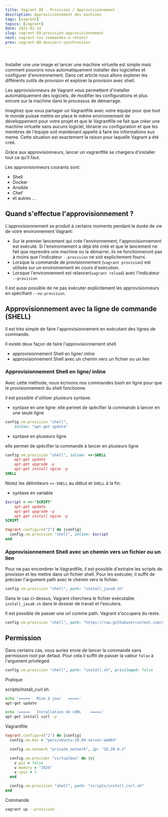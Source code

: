```yaml
---
title: Vagrant 09 - Provision / Approvisionnement
description: Approvisionnement des machines
tags: [vagrant]
topics: [vagrant]
date: 2021-02-14
slug: vagrant-09-provision-approvisionnement
next: vagrant-les-commandes-a-retenir
prev: vagrant-08-dossiers-synchronises
---
```


#

Installer une une image et lancer une machine virtuelle est simple mais comment pouvons nous automatiquement installer des logicielles et configurer d'environnement. Dans cet article nous allons explorer les différents outils de provision et explorer la provision avec shell.

Les approvisionneurs de Vagrant vous permettent d'installer automatiquement des logiciels, de modifier les configurations et plus encore sur la machine dans le processus de démarrage.

Imaginez que vous partager un Vagrantfile avec votre équipe pour que tout le monde puisse mettre en place le même environnement de développement pour votre projet et que le Vagrantfile ne fait que créer une machine virtuelle sans aucuns logiciel, librairie ou configuration et que les membres de l'équipe soit maintenant appelle à faire les informations eux meme. Cette situation est exactement la raison pour laquelle Vagrant a été créé.

Grâce aux approvisionneurs, lancer un vagrantfile se chargera d'installer tout ce qu'il faut.

Les approvisionneurs courants sont:

- Shell
- Docker
- Ansible
- Chef
- et autres ...

## Quand s'effectue l'approvisionnement ?

L'approvisionnement se produit à certains moments pendant la durée de vie de votre environnement Vagrant:

- Sur le premier lancement qui crée l'environnement, l'approvisionnement est exécuté. Si l'environnement a déjà été créé et que le lancement ne fait que reprendre une machine ou la démarrer, ils ne fonctionneront pas à moins que l'indicateur `--provision` ne soit explicitement fourni.
- Lorsque la commande de provisionnement (`vagrant provision`) est utilisée sur un environnement en cours d'exécution.
- Lorsque l'environnement est relancer(`vagrant reload`) avec l'indicateur `--provision`

Il est aussi possible de ne pas exécuter explicitement les approvisionneurs en spécifiant `--no-provision`.

## Approvisionnement avec la ligne de commande (SHELL)

Il est très simple de faire l'approvisionnement en exécutant des lignes de commande.

Il existe deux façon de faire l'approvisionnement shell

- approvisionnement Shell en ligne/ inline
- approvisionnement Shell avec un chemin vers un fichier ou un lien

### Approvisionnement Shell en ligne/ inline

Avec cette méthode, nous écrivons nos commandes bash en ligne pour que le provisionnement du shell fonctionne.

il est possible d'utiliser plusieurs syntaxe:

- syntaxe en une ligne: elle permet de spécifier la commande à lancer en une seule ligne

```ruby
config.vm.provision "shell",
    inline: "apt-get update"
```

- syntaxe en plusieurs ligne

elle permet de spécifier la commande à lancer en plusieurs ligne

```ruby
config.vm.provision "shell", inline: <<-SHELL
    apt-get update
    apt-get upgrade -y
    apt-get install nginx -y
SHELL
```

Notez les délimiteurs `<<-SHELL` au début et `SHELL` à la fin.

- syntaxe en variable

```ruby
$script = <<-'SCRIPT'
	apt-get update
    apt-get upgrade -y
	apt-get install nginx -y
SCRIPT

Vagrant.configure("2") do |config|
  config.vm.provision "shell", inline: $script
end
```

### Approvisionnement Shell avec un chemin vers un fichier ou un lien

Pour ne pas encombrer le Vagrantfile, il est possible d'extraire les scripts de provision et les mettre dans un fichier shell. Pour les exécuter, il suffit de préciser l'argument path avec le chemin vers le fichier.

```ruby
config.vm.provision "shell", path: "install_java8.sh"
```

Dans le cas ci-dessus, Vagrant cherchera le fichier exécutable `install_java8.sh` dans le dossier de travail et l'excutera.

Il est possible de passer une url comme path. Vagrant s'occupera du reste.

```ruby
config.vm.provision "shell", path: "https://raw.githubusercontent.com/nvm-sh/nvm/v0.35.3/install.sh"
```

## Permission

Dans certains cas, vous auriez envie de lancer la commande sans permission root par defaut. Pour cela il suffit de passer la valeur `false` à l'argument privileged.

```ruby
config.vm.provision "shell", path: "install.sh", privileged: false
```

Pratique

scripts/install_curl.sh

```bash
echo '=====   Mise à jour   ====='
apt-get update

echo '=====   Installation de cURL    ====='
apt-get install curl -y
```

Vagrantfile

```ruby
Vagrant.configure("2") do |config|
  config.vm.box = "peru/ubuntu-20.04-server-amd64"

  config.vm.network "private_network", ip: "10.20.0.3"

  config.vm.provider "virtualbox" do |v|
    v.gui = false
    v.memory = "1024"
    v.cpus = 1
  end

  config.vm.provision "shell", path: "scripts/install_curl.sh"
end
```

Commande

```bash
vagrant up --provision
```
